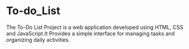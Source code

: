 # To-do_List
The To-Do List Project is a web application developed using HTML, CSS and JavaScript.It Provides a simple interface for managing tasks and organizing daily activities.

